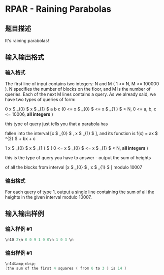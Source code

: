 # RPAR - Raining Parabolas

## 题目描述

It's raining parabolas!

## 输入输出格式

### 输入格式

The first line of input contains two integers: N and M ( 1 <= N, M <= 100000 ). N specifies the number of blocks on the floor, and M is the number of queries. Each of the next M lines contains a query. As we already said, we have two types of queries of form:

0 x $ _{0} $ x $ _{1} $ a b c (0 <= x $ _{0} $ <= x $ _{1&nbsp;} $ < N, 0 <= a, b, c <= 10006, **all integers** )

this type of query just tells you that a parabola has

fallen into the interval \[x $ _{0} $ , x $ _{1} $ \], and its function is f(x) = ax $ ^{2} $ + bx + c

1 x $ _{0} $ x $ _{1&nbsp;} $ ( 0 <= x $ _{0} $ <= x $ _{1} $ < N, **all integers** )

this is the type of query you have to answer - output the sum of heights

of all the blocks from interval \[x $ _{0} $ , x $ _{1} $ \] modulo 10007

### 输出格式

For each query of type 1, output a single line containing the sum of all the heights in the given interval modulo 10007.

## 输入输出样例

### 输入样例 #1

```cpp
\n10 2\n 0 0 9 1 0 0\n 1 0 3 \n
```


### 输出样例 #1

```cpp
\n14&amp;nbsp;
(the sum of the first 4 squares ( from 0 to 3 ) is 14 )
```



